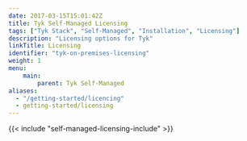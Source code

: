 ```yaml
---
date: 2017-03-15T15:01:42Z
title: Tyk Self-Managed Licensing
tags: ["Tyk Stack", "Self-Managed", "Installation", "Licensing"]
description: "Licensing options for Tyk"
linkTitle: Licensing
identifier: "tyk-on-premises-licensing"
weight: 1
menu: 
    main:
        parent: Tyk Self-Managed
aliases:
  - "/getting-started/licencing"
  - getting-started/licensing
---
```


{{< include "self-managed-licensing-include" >}}
